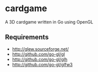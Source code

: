 cardgame
========

A 3D cardgame written in Go using OpenGL

Requirements
------------
- http://glew.sourceforge.net/
- http://github.com/go-gl/gl
- http://github.com/go-gl/glh
- http://github.com/go-gl/glfw3